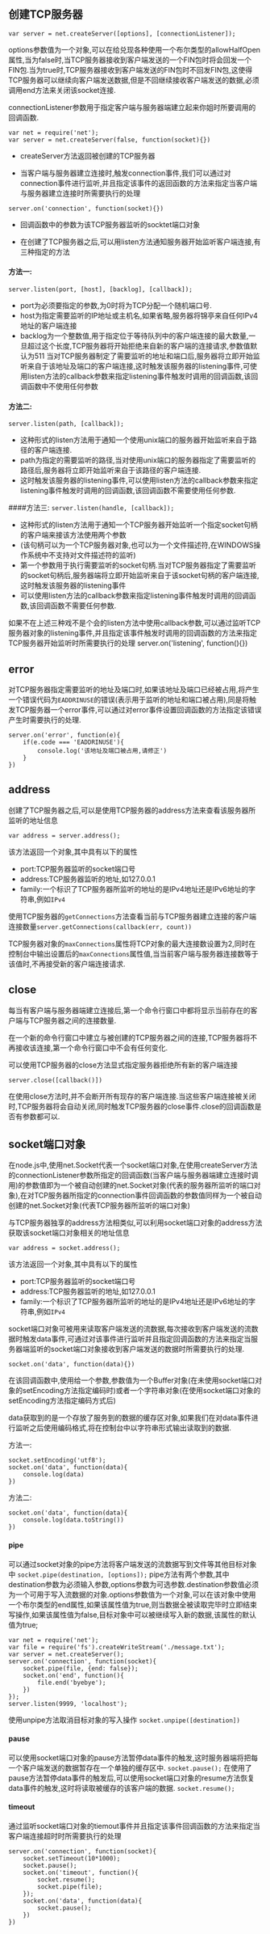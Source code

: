 ## 创建TCP服务器
`var server = net.createServer([options], [connectionListener]);`

options参数值为一个对象,可以在给兑现各种使用一个布尔类型的allowHalfOpen属性,当为false时,当TCP服务器接收到客户端发送的一个FIN包时将会回发一个FIN包.当为true时,TCP服务器接收到客户端发送的FIN包时不回发FIN包,这使得TCP服务器可以继续向客户端发送数据,但是不回继续接收客户端发送的数据,必须调用end方法来关闭该socket连接.

connectionListener参数用于指定客户端与服务器端建立起来你姐时所要调用的回调函数.

```
var net = require('net');
var server = net.createServer(false, function(socket){})
```
+ createServer方法返回被创建的TCP服务器

+ 当客户端与服务器建立连接时,触发connection事件,我们可以通过对connection事件进行监听,并且指定该事件的返回函数的方法来指定当客户端与服务器建立连接时所需要执行的处理

`server.on('connection', function(socket){})`
+ 回调函数中的参数为该TCP服务器监听的socktet端口对象

+ 在创建了TCP服务器之后,可以用listen方法通知服务器开始监听客户端连接,有三种指定的方法

#### 方法一:
`server.listen(port, [host], [backlog], [callback]);`
+ port为必须要指定的参数,为0时将为TCP分配一个随机端口号.
+ host为指定需要监听的IP地址或主机名,如果省略,服务器将锦亭来自任何IPv4地址的客户端连接
+ backlog为一个整数值,用于指定位于等待队列中的客户端连接的最大数量,一旦超过这个长度,TCP服务器将开始拒绝来自新的客户端的连接请求,参数值默认为511
当对TCP服务器制定了需要监听的地址和端口后,服务器将立即开始监听来自于该地址及端口的客户端连接,这时触发该服务器的listening事件,可使用listen方法的callback参数来指定listening事件触发时调用的回调函数,该回调函数中不使用任何参数

#### 方法二:
`server.listen(path, [callback]);`
+ 这种形式的listen方法用于通知一个使用unix端口的服务器开始监听来自于路径的客户端连接.
+ path为指定的需要监听的路径,当对使用unix端口的服务器指定了需要监听的路径后,服务器将立即开始监听来自于该路径的客户端连接.
+ 这时触发该服务器的listening事件,可以使用listen方法的callback参数来指定listening事件触发时调用的回调函数,该回调函数不需要使用任何参数.

####方法三:
`server.listen(handle, [callback]);`
+ 这种形式的listen方法用于通知一个TCP服务器开始监听一个指定socket句柄的客户端来接该方法使用两个参数
+ (该句柄可以为一个TCP服务器对象,也可以为一个文件描述符,在WINDOWS操作系统中不支持对文件描述符的监听)
+ 第一个参数用于执行需要监听的socket句柄.当对TCP服务器指定了需要监听的socket句柄后,服务器端将立即开始监听来自于该socket句柄的客户端连接,这时触发该服务器的listening事件
+ 可以使用listen方法的callback参数来指定listening事件触发时调用的回调函数,该回调函数不需要任何参数.

如果不在上述三种戏不是个会的listen方法中使用callback参数,可以通过监听TCP服务器对象的listening事件,并且指定该事件触发时调用的回调函数的方法来指定TCP服务器开始监听时所需要执行的处理
server.on('listening', function(){})

## error
对TCP服务器指定需要监听的地址及端口时,如果该地址及端口已经被占用,将产生一个错误代码为`EADDRINUSE`的错误(表示用于监听的地址和端口被占用),同是将触发TCP服务器一个error事件,可以通过对error事件设置回调函数的方法指定该错误产生时需要执行的处理.
```
server.on('error', function(e){
    if(e.code === 'EADDRINUSE'){
        console.log('该地址及端口被占用,请修正')
    }    
})
```

## address
创建了TCP服务器之后,可以是使用TCP服务器的address方法来查看该服务器所监听的地址信息
```
var address = server.address();
```
该方法返回一个对象,其中具有以下的属性
+ port:TCP服务器监听的socket端口号
+ address:TCP服务器监听的地址,如127.0.0.1
+ family:一个标识了TCP服务器所监听的地址的是IPv4地址还是IPv6地址的字符串,例如`IPv4`

使用TCP服务器的`getConnections`方法查看当前与TCP服务器建立连接的客户端连接数量`server.getConnections(callback(err, count))`

TCP服务器对象的`maxConnections`属性将TCP对象的最大连接数设置为2,同时在控制台中输出设置后的`maxConnections`属性值,当当前客户端与服务器连接数等于该值时,不再接受新的客户端连接请求.

## close

每当有客户端与服务器端建立连接后,第一个命令行窗口中都将显示当前存在的客户端与TCP服务器之间的连接数量.

在一个新的命令行窗口中建立与被创建的TCP服务器之间的连接,TCP服务器将不再接收该连接,第一个命令行窗口中不会有任何变化.

可以使用TCP服务器的close方法显式指定服务器拒绝所有新的客户端连接
```
server.close([callback()])
```

在使用close方法时,并不会断开所有现存的客户端连接.当这些客户端连接被关闭时,TCP服务器将会自动关闭,同时触发TCP服务器的close事件.close的回调函数是否有参数都可以.

## socket端口对象

在node.js中,使用net.Socket代表一个socket端口对象,在使用createServer方法的connectionListener参数所指定的回调函数(当客户端与服务器端建立连接时调用)的参数值即为一个被自动创建的net.Socket对象(代表的服务器所监听的端口对象),在对TCP服务器所指定的connection事件回调函数的参数值同样为一个被自动创建的net.Socket对象(代表TCP服务器所监听的端口对象)

与TCP服务器独享的address方法相类似,可以利用socket端口对象的address方法获取该socket端口对象相关的地址信息
```
var address = socket.address();
```
该方法返回一个对象,其中具有以下的属性
+ port:TCP服务器监听的socket端口号
+ address:TCP服务器监听的地址,如127.0.0.1
+ family:一个标识了TCP服务器所监听的地址的是IPv4地址还是IPv6地址的字符串,例如`IPv4`

socket端口对象可被用来读取客户端发送的流数据,每次接收到客户端发送的流数据时触发data事件,可通过对该事件进行监听并且指定回调函数的方法来指定当服务器端监听的socket端口对象接收到客户端发送的数据时所需要执行的处理.

```
socket.on('data', function(data){})
```

在该回调函数中,使用给一个参数,参数值为一个Buffer对象(在未使用socket端口对象的setEncoding方法指定编码时)或者一个字符串对象(在使用socket端口对象的setEncoding方法指定编码方式后)

data获取到的是一个存放了服务到的数据的缓存区对象,如果我们在对data事件进行监听之后使用编码格式,将在控制台中以字符串形式输出读取到的数据.

方法一:
```
socket.setEncoding('utf8');
socket.on('data', function(data){
    console.log(data)
})
```

方法二:
```
socket.on('data', function(data){
    console.log(data.toString())    
})
```

#### pipe
可以通过socket对象的pipe方法将客户端发送的流数据写到文件等其他目标对象中
`socket.pipe(destination, [options]);`
pipe方法有两个参数,其中destination参数为必须输入参数,options参数为可选参数.destination参数值必须为一个可用于写入流数据的对象.options参数值为一个对象,可以在该对象中使用一个布尔类型的end属性,如果该属性值为true,则当数据全被读取完毕时立即结束写操作,如果该属性值为false,目标对象中可以被继续写入新的数据,该属性的默认值为true;
```
var net = require('net');
var file = require('fs').createWriteStream('./message.txt');
var server = net.createServer();
server.on('connection', function(socket){
    socket.pipe(file, {end: false});
    socket.on('end', function(){
        file.end('byebye');    
    })
});
server.listen(9999, 'localhost');
```

使用unpipe方法取消目标对象的写入操作
`socket.unpipe([destination])`

#### pause
可以使用socket端口对象的pause方法暂停data事件的触发,这时服务器端将把每一个客户端发送的数据暂存在一个单独的缓存区中.
`socket.pause();`
在使用了pause方法暂停data事件的触发后,可以使用socket端口对象的resume方法恢复data事件的触发,这时将读取被缓存的该客户端的数据.
`socket.resume();`

#### timeout
通过监听socket端口对象的tiemout事件并且指定该事件回调函数的方法来指定当客户端连接超时时所需要执行的处理
```
server.on('connection', function(socket){
    socket.setTimeout(10*1000);
    socket.pause();
    socket.on('timeout', function(){
        socket.resume();
        socket.pipe(file);    
    });    
    socket.on('data', function(data){
        socket.pause();    
    })
})
```

